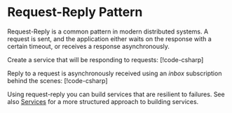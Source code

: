 # Request-Reply Pattern

Request-Reply is a common pattern in modern distributed systems.
A request is sent, and the application either waits on the response with a certain timeout,
or receives a response asynchronously.

Create a service that will be responding to requests:
[!code-csharp[](../../../../tests/NATS.Net.DocsExamples/Core/ReqRepPage.cs#sub)]

Reply to a request is asynchronously received using an _inbox_ subscription
behind the scenes:
[!code-csharp[](../../../../tests/NATS.Net.DocsExamples/Core/ReqRepPage.cs#reqrep)]

Using request-reply you can build services that are resilient to failures.
See also [Services](../services/intro.md) for a more structured approach to building services.
